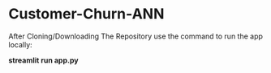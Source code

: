 # Customer-Churn-ANN

After Cloning/Downloading The Repository use the command to run the app locally:

  
**streamlit run app.py**
